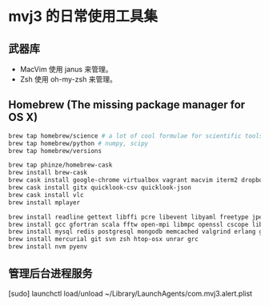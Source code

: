 mvj3 的日常使用工具集
======================================


武器库
--------------------------------------
* MacVim   使用 janus         来管理。
* Zsh      使用 oh-my-zsh     来管理。

Homebrew (The missing package manager for OS X)
--------------------------------------
```zsh
brew tap homebrew/science # a lot of cool formulae for scientific tools
brew tap homebrew/python # numpy, scipy
brew tap homebrew/versions

brew tap phinze/homebrew-cask
brew install brew-cask
brew cask install google-chrome virtualbox vagrant macvim iterm2 dropbox sequel-pro rstudio alfred wireshark
brew cask install gitx quicklook-csv quicklook-json
brew cask install vlc
brew install mplayer

brew install readline gettext libffi pcre libevent libyaml freetype jpeg libpng libtiff fontconfig
brew install gcc gfortran scala fftw open-mpi libmpc openssl cscope libtool glib libgcrypt pkg-config
brew install mysql redis postgresql mongodb memcached valgrind erlang go node phantomjs lua v8 neo4j
brew install mercurial git svn zsh htop-osx unrar grc
brew install nvm pyenv
```

管理后台进程服务
--------------------------------------
[sudo] launchctl load/unload ~/Library/LaunchAgents/com.mvj3.alert.plist
